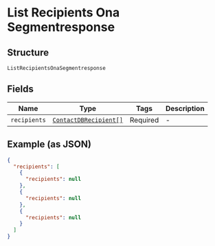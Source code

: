 
# List Recipients Ona Segmentresponse

## Structure

`ListRecipientsOnaSegmentresponse`

## Fields

| Name | Type | Tags | Description |
|  --- | --- | --- | --- |
| `recipients` | [`ContactDBRecipient[]`](../../doc/models/contact-db-recipient.md) | Required | - |

## Example (as JSON)

```json
{
  "recipients": [
    {
      "recipients": null
    },
    {
      "recipients": null
    },
    {
      "recipients": null
    }
  ]
}
```

